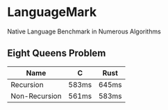 # LanguageMark
Native Language Benchmark in Numerous Algorithms

## Eight Queens Problem

| Name | C | Rust |
|-|-|-|
| Recursion | 583ms | 645ms |
| Non-Recursion | 561ms | 583ms |


